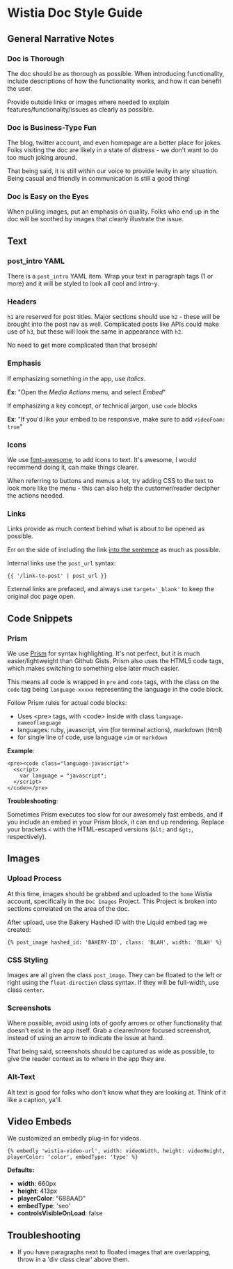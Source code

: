 # Wistia Doc Style Guide

## General Narrative Notes

### Doc is Thorough
The doc should be as thorough as possible. When introducing functionality, include
descriptions of how the functionality works, and how it can benefit the user. 

Provide outside links or images where needed to explain features/functionality/issues as clearly
as possible.

### Doc is Business-Type Fun
The blog, twitter account, and even homepage are a better place for jokes. Folks
visiting the doc are likely in a state of distress - we don't want to do too much
joking around.

That being said, it is still within our voice to provide levity in any situation.
Being casual and friendly in communication is still a good thing!

### Doc is Easy on the Eyes
When pulling images, put an emphasis on quality. Folks who end up in the doc will be
soothed by images that clearly illustrate the issue.

## Text

### post_intro YAML

There is a `post_intro` YAML item.  Wrap your text in paragraph tags (1 or more)
and it will be styled to look all cool and intro-y.

### Headers

`h1` are reserved for post titles. 
Major sections should use `h2` - these will be brought into the post nav as well.
Complicated posts like APIs could make use of `h3`, but these will look the same in
appearance with `h2`.

No need to get more complicated than that broseph!

### Emphasis

If emphasizing something in the app, use *italics*.

**Ex**: "Open the *Media Actions* menu, and select *Embed*"

If emphasizing a key concept, or technical jargon, use `code` blocks

**Ex**: "If you'd like your embed to be responsive, make sure to add `videoFoam: true`"

### Icons

We use [font-awesome](http://fortawesome.github.com/Font-Awesome/), to add icons
to text. It's awesome, I would recommend doing it, can make things clearer.

When referring to buttons and menus a lot, try adding CSS to the text to look more
like the menu - this can also help the customer/reader decipher the actions needed.

### Links

Links provide as much context behind what is about to be opened as possible.

Err on the side of including the link [into the sentence](#) as much as possible.

Internal links use the `post_url` syntax:

    {{ '/link-to-post' | post_url }}

External links are prefaced, and always use `target='_blank'` to keep the original
doc page open.

## Code Snippets

### Prism
We use [Prism](http://prismjs.com/) for syntax highlighting.  It's not perfect, 
but it is much easier/lightweight than Github Gists. Prism also uses the HTML5
code tags, which makes switching to something else later much easier.

This means all code is wrapped in `pre` and `code` tags, with the class on the 
`code` tag being `language-xxxxx` representing the language in the code block.

Follow Prism rules for actual code blocks:
  * Uses &lt;pre&gt; tags, with &lt;code&gt; inside with class `language-nameoflanguage`
  * languages: ruby, javascript, vim (for terminal actions), markdown (html)
  * for single line of code, use language `vim` or `markdown`

**Example**:

    <pre><code class="language-javascript">
      <script>
        var language = "javascript";
      </script>
    </code></pre>

**Troubleshooting**:

Sometimes Prism executes too slow for our awesomely fast embeds, and if you include
an embed in your Prism block, it can end up rendering.  Replace your brackets `<` with
the HTML-escaped versions (`&lt;` and `&gt;`, respectively).

## Images

### Upload Process
At this time, images should be grabbed and uploaded to the `home` Wistia account,
specifically in the `Doc Images` Project.  This Project is broken into sections
correlated on the area of the doc.

After upload, use the Bakery Hashed ID with the Liquid embed tag we created:

    {% post_image hashed_id: 'BAKERY-ID', class: 'BLAH', width: 'BLAH' %}

### CSS Styling
Images are all given the class `post_image`. They can be floated to the left or right
using the `float-direction` class syntax. If they will be full-width, use class `center`.

### Screenshots
Where possible, avoid using lots of goofy arrows or other functionality that doesn't
exist in the app itself. Grab a clearer/more focused screenshot, instead of using
an arrow to indicate the issue at hand.

That being said, screenshots should be captured as wide as possible, to give the
reader context as to where in the app they are.

### Alt-Text
Alt text is good for folks who don't know what they are looking at. Think of it
like a caption, ya'll.

## Video Embeds

We customized an embedly plug-in for videos.

    {% embedly 'wistia-video-url', width: videoWidth, height: videoHeight, playerColor: 'color', embedType: 'type' %}

**Defaults:**

* **width**: 660px
* **height**: 413px
* **playerColor**: "688AAD"
* **embedType**: 'seo'
* **controlsVisibleOnLoad**: false

## Troubleshooting

* If you have paragraphs next to floated images that are overlapping, throw in a 'div class clear' above them.
